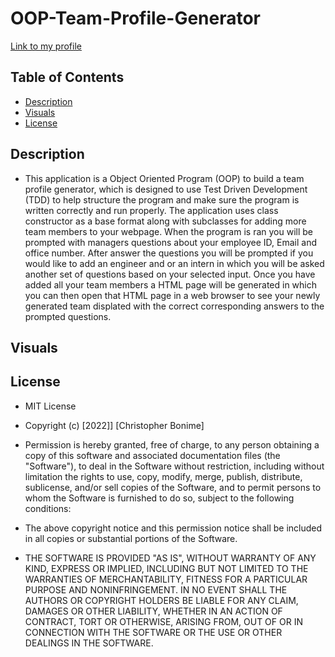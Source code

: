 # OOP-Team-Profile-Generator

[Link to my profile](https://github.com/cujion)

## Table of Contents
- [Description](#description)
- [Visuals](#visuals)
- [License](#license)


## Description
* This application is a Object Oriented Program (OOP) to build a team profile generator, which is designed to use Test Driven Development (TDD) to help structure the program and make sure the program is written correctly and run properly. The application uses class constructor as a base format along with subclasses for adding more team members to your webpage. When the program is ran you will be prompted with managers questions about your employee ID, Email and office number. After answer the questions you will be prompted if you would like to add an engineer and or an intern in which you will be asked another set of questions based on your selected input. Once you have added all your team members a HTML page will be generated in which you can then open that HTML page in a web browser to see your newly generated team displated with the correct corresponding answers to the prompted questions.

## Visuals

## License
* MIT License

* Copyright (c) [2022]] [Christopher Bonime]

* Permission is hereby granted, free of charge, to any person obtaining a copy
of this software and associated documentation files (the "Software"), to deal
in the Software without restriction, including without limitation the rights
to use, copy, modify, merge, publish, distribute, sublicense, and/or sell
copies of the Software, and to permit persons to whom the Software is
furnished to do so, subject to the following conditions:

* The above copyright notice and this permission notice shall be included in all
copies or substantial portions of the Software.

* THE SOFTWARE IS PROVIDED "AS IS", WITHOUT WARRANTY OF ANY KIND, EXPRESS OR
IMPLIED, INCLUDING BUT NOT LIMITED TO THE WARRANTIES OF MERCHANTABILITY,
FITNESS FOR A PARTICULAR PURPOSE AND NONINFRINGEMENT. IN NO EVENT SHALL THE
AUTHORS OR COPYRIGHT HOLDERS BE LIABLE FOR ANY CLAIM, DAMAGES OR OTHER
LIABILITY, WHETHER IN AN ACTION OF CONTRACT, TORT OR OTHERWISE, ARISING FROM,
OUT OF OR IN CONNECTION WITH THE SOFTWARE OR THE USE OR OTHER DEALINGS IN THE
SOFTWARE.